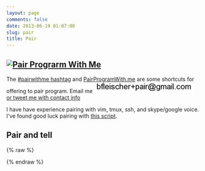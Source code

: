 ```yaml
---
layout: page
comments: false
date: 2013-06-19 01:07:00
slug: pair
title: Pair
---
```


<section class="content">

## [![Pair Prograrm With Me](http://www.pairprogramwith.me/badge.png 'Pair Program With Me')](http://www.pairprogramwith.me/)

The [#pairwithme hashtag](https://twitter.com/search?q=%23pairwithme) and [PairProgramWith.me](http://www.pairprogramwith.me/) are some shortcuts for offering to pair program.  Email me <img src="/images/email_pair.png" title="email pair address" alt="email pair address"> <a href="https://twitter.com/intent/tweet?text=%23pairwithme%20%40{{ site.author.twitter }}" target="_blank"> or tweet me with contact info</a>

I have have experience pairing with vim, tmux, ssh, and skype/google voice.
I've found good luck pairing with [this script](https://gist.github.com/bf4/8324117).

## Pair and tell

<div id="pairing"></div>
{% raw %}
<script id="pairing-template" type="text/x-mustache-template">
<ul>
  {{#rows}}
    <li>
      <a href="{{link}}">{{appointments}} with {{pair}} on {{description}}</a>
    </li>
  {{/rows}}
</ul>
</script>

{% endraw %}
<script>
(function() {
  _jsLoader.initMustache(function() {
    _jsLoader.getScript('/js/GoogleSpreadsheetPrinter.js', function() {
      setTimeout(function() {
        window.doc = GoogleSpreadsheetPrinter({
          'key' : "0AqHUOZcVEj_XdE5SMzBKSWhINjVtTlh2b0JjUFp4OEE/od6",
          'fields' : [
                  'appointments',
                  'link',
                  'pair',
                  'description'
          ],
          'target' : '#pairing',
          'template' : '#pairing-template'
        }, jQuery).print();
      }, _jsLoader.timeout);
   });
  });
})();
</script>
</section>
